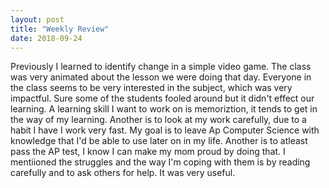 ```yaml
---
layout: post
title: "Weekly Review"
date: 2018-09-24
---
```


Previously I learned to identify change in a simple video game. The class was very animated about the lesson we were doing that day. Everyone in the class seems to be very interested in the subject, which was very impactful. Sure some of the students fooled around but it didn't effect our learning. A learning skill I want to work on is memoriztion, it tends to get in the way of my learning. Another is to look at my work carefully, due to a habit I have I work very fast. My goal is to leave Ap Computer Science with knowledge that I'd be able to use later on in my life. Another is to atleast pass the AP test, I know I can make my mom proud by doing that. I mentiioned the struggles and the way I'm coping with them is by reading carefully and to ask others for help. It was very useful.
